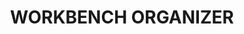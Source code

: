 ---
title: "WORKBENCH ORGANIZER"
price: "TBA"
desc: "Opis nije dostupan"
img_path: "/assets/img/A.MIG-8001.jpg"
brand: AMMO
available: true
cat: "tools"
subcat: "ORGANIZERS"
subsubcat: "SS"
---